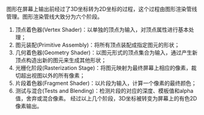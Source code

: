 图形在屏幕上输出前经过了3D坐标转为2D坐标的过程，这个过程由图形渲染管线管理。图形渲染管线大致分为六个阶段。
1. 顶点着色器(Vertex Shader)：以单独的顶点为输入，对顶点属性进行基本处理；
2. 图元装配(Primitive Assembly)：将所有顶点装配成指定图元的形状；
3. 几何着色器(Geometry Shader)：以图元形式的顶点集合为输入，通过产生新顶点构造出新的图元来生成其他形状；
4. 光栅化阶段(Rasterization Stage)：将图元映射为最终屏幕上相应的像素，裁切超出视图以外的所有像素；
5. 片段着色器(Fragment Shader)：以片段为输入，计算一个像素的最终颜色；
6. 测试与混合(Tests and Blending)：检测片段的对应的深度、模板值和alpha值，舍弃或混合像素。
经过以上几个阶段，3D坐标被转变为屏幕上的有色2D像素输出。
